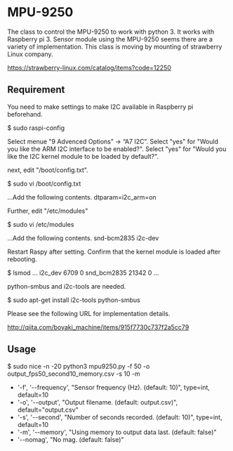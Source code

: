 # MPU-9250

The class to control the MPU-9250 to work with python 3.
It works with Raspberry pi 3. Sensor module using the MPU-9250 seems there are a variety of implementation. This class is moving by mounting of strawberry Linux company.

https://strawberry-linux.com/catalog/items?code=12250

## Requirement

You need to make settings to make I2C available in Raspberry pi beforehand.

$ sudo raspi-config

Select menue  "9 Advenced Options” -> “A7 I2C”.
Select "yes" for "Would you like the ARM I2C interface to be enabled?".
Select "yes" for "Would you like the I2C kernel module to be loaded by default?".

next, edit "/boot/config.txt".

$ sudo vi /boot/config.txt

...Add the following contents.
dtparam=i2c_arm=on

Further, edit "/etc/modules"

$ sudo vi /etc/modules

...Add the following contents.
snd-bcm2835
i2c-dev

Restart Raspy after setting.
Confirm that the kernel module is loaded after rebooting.

$ lsmod
...
i2c_dev                 6709  0 
snd_bcm2835            21342  0 
...

python-smbus and i2c-tools are needed.

$ sudo apt-get install i2c-tools python-smbus

Please see the following URL for implementation details.

http://qiita.com/boyaki_machine/items/915f7730c737f2a5cc79

## Usage

$ sudo nice -n -20 python3 mpu9250.py -f 50 -o output_fps50_second10_memory.csv -s 10 -m

* '-f', '--frequency', "Sensor frequency (Hz). (default: 10)", type=int, default=10
* '-o', '--output', "Output filename. (default: output.csv)", default="output.csv"
* '-s', '--second', "Number of seconds recorded. (default: 10)", type=int, default=10
* '-m', '--memory', "Using memory to output data last. (default: false)"
* '--nomag', "No mag. (default: false)"
